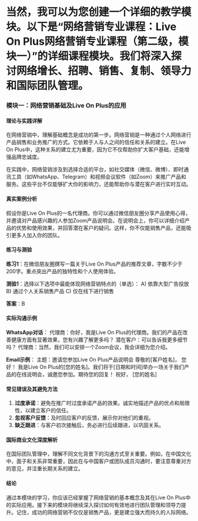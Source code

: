 # 当然，我可以为您创建一个详细的教学模块。以下是“网络营销专业课程：Live On Plus网络营销专业课程（第二级，模块一）”的详细课程模块。我们将深入探讨网络增长、招聘、销售、复制、领导力和国际团队管理。

### 模块一：网络营销基础及Live On Plus的应用

#### 理论与实践详解

在网络营销中，理解基础概念是成功的第一步。网络营销是一种通过个人网络进行产品销售和业务推广的方式。它依赖于人与人之间的信任和关系的建立。在Live On Plus中，这种关系的建立尤为重要，因为它不仅帮助你扩大客户基础，还能增强品牌忠诚度。

在实践中，网络营销涉及到选择合适的平台，如社交媒体（微信、微博）、即时通讯工具（如WhatsApp、Telegram）和视频会议软件（如Zoom）来推广产品和服务。这些平台不仅能够扩大你的影响力，还能帮助你与潜在客户进行实时互动。

#### 真实案例分析

假设你是Live On Plus的一名代理商。你可以通过微信朋友圈分享产品使用心得，并邀请对产品感兴趣的人参加Zoom产品说明会。在说明会上，你可以详细介绍产品的优势和使用效果，并回答潜在客户的疑问。这样，你不仅能销售产品，还能吸引更多人加入你的团队。

#### 练习与测验

**练习1**：在微信朋友圈撰写一篇关于Live On Plus产品的推荐文章，字数不少于200字。重点突出产品的独特性和个人使用体验。

**测验1**：选择以下选项中最能体现网络营销特点的（单选）：
A) 依靠大型广告投放
B) 通过个人关系销售产品
C) 仅在线下进行销售

**答案**：B

#### 实际沟通示例

**WhatsApp对话**：
代理商：你好，我是Live On Plus的代理商。我们的产品在改善健康方面有显著效果，您有兴趣了解更多吗？
潜在客户：可以告诉我更多细节吗？
代理商：当然，我们可以安排一个Zoom会议，我会详细为您介绍。

**Email示例**：
主题：邀请您参加Live On Plus产品说明会
尊敬的[客户姓名]，
您好！
我是Live On Plus的[您的姓名]。我们将于[日期和时间]举办一场关于我们产品的在线说明会，诚邀您参加。期待您的回复！
祝好，
[您的姓名]

#### 常见错误及其避免方法

1. **过度承诺**：避免在推广时过度承诺产品的效果。诚实地描述产品的优点和局限性，以建立客户的信任。
2. **忽视客户反馈**：及时回应客户的反馈，展示你对他们的重视。
3. **缺乏跟进**：与客户初次接触后，务必进行后续跟进，以巩固关系。

#### 国际商业文化深度解析

在国际团队管理中，理解不同文化背景下的沟通方式至关重要。例如，在中国文化中，面子和关系非常重要，因此在与中国客户或团队成员沟通时，要注意尊重对方的意见，并注重长期关系的建立。

#### 结论

通过本模块的学习，你应该已经掌握了网络营销的基本概念及其在Live On Plus中的实际应用。接下来的模块将继续深入探讨如何有效地进行团队管理和领导力提升。记住，成功的网络营销不仅仅是销售产品，更是建立强大而持久的人际网络。